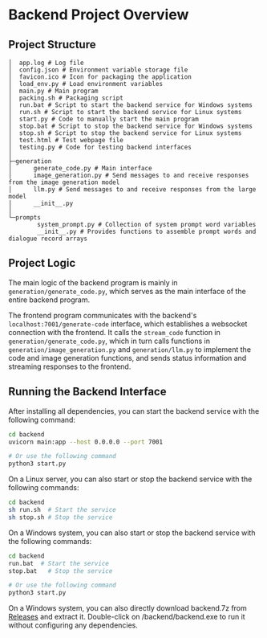# Backend Project Overview

## Project Structure

```
│  app.log # Log file
│  config.json # Environment variable storage file
│  favicon.ico # Icon for packaging the application
│  load_env.py # Load environment variables
│  main.py # Main program
│  packing.sh # Packaging script
│  run.bat # Script to start the backend service for Windows systems
│  run.sh # Script to start the backend service for Linux systems
│  start.py # Code to manually start the main program
│  stop.bat # Script to stop the backend service for Windows systems
│  stop.sh # Script to stop the backend service for Linux systems
│  test.html # Test webpage file
│  testing.py # Code for testing backend interfaces
│  
├─generation
│      generate_code.py # Main interface
│      image_generation.py # Send messages to and receive responses from the image generation model
│      llm.py # Send messages to and receive responses from the large model
│      __init__.py
│      
└─prompts
        system_prompt.py # Collection of system prompt word variables
        __init__.py # Provides functions to assemble prompt words and dialogue record arrays
```

## Project Logic

The main logic of the backend program is mainly in `generation/generate_code.py`, which serves as the main interface of the entire backend program.

The frontend program communicates with the backend's `localhost:7001/generate-code` interface, which establishes a websocket connection with the frontend. It calls the `stream_code` function in `generation/generate_code.py`, which in turn calls functions in `generation/image_generation.py` and `generation/llm.py` to implement the code and image generation functions, and sends status information and streaming responses to the frontend.

## Running the Backend Interface

After installing all dependencies, you can start the backend service with the following command:

```bash
cd backend
uvicorn main:app --host 0.0.0.0 --port 7001

# Or use the following command
python3 start.py
```

On a Linux server, you can also start or stop the backend service with the following commands:

```bash
cd backend
sh run.sh  # Start the service
sh stop.sh # Stop the service
```

On a Windows system, you can also start or stop the backend service with the following commands:

```bash
cd backend
run.bat  # Start the service
stop.bat   # Stop the service

# Or use the following command
python3 start.py
```

On a Windows system, you can also directly download backend.7z from [Releases](https://github.com/LinyuJupiter/screenshot2code/releases) and extract it. Double-click on /backend/backend.exe to run it without configuring any dependencies.